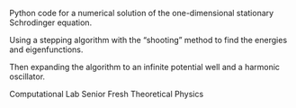 Python code for a numerical solution of the one-dimensional stationary Schrodinger equation.

Using a stepping algorithm with the “shooting” method to find the energies and eigenfunctions.

Then expanding the algorithm to an infinite potential well and a harmonic oscillator.

Computational Lab Senior Fresh Theoretical Physics
